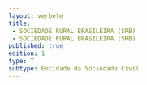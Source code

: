 ```yaml
---
layout: verbete
title:
 - SOCIEDADE RURAL BRASILEIRA (SRB)
 - SOCIEDADE RURAL BRASILEIRA (SRB)
published: true
edition: 1  
type: T
subtype: Entidade da Sociedade Civil
---
```


